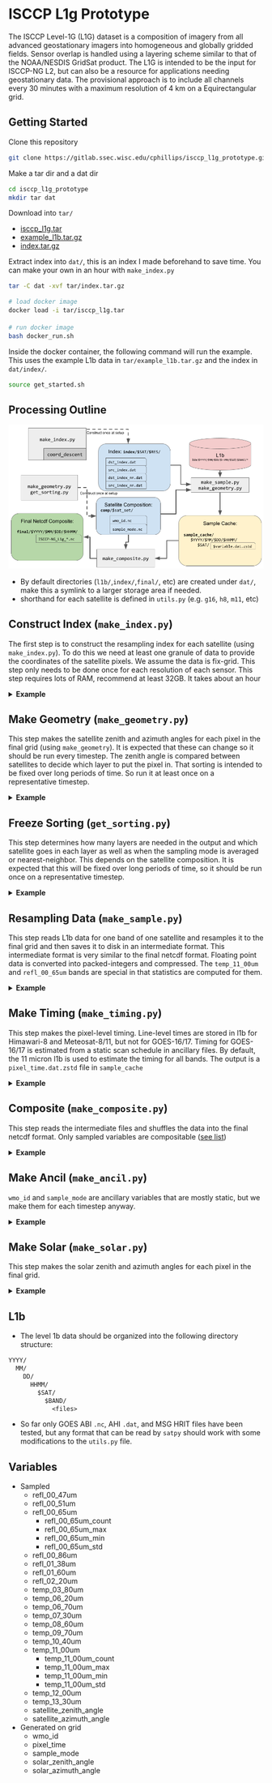 # ISCCP L1g Prototype

The ISCCP Level-1G (L1G) dataset is a composition of imagery from all advanced geostationary imagers into homogeneous and globally gridded fields.
Sensor overlap is handled using a layering scheme similar to that of the NOAA/NESDIS GridSat product.
The L1G is intended to be the input for ISCCP-NG L2, but can also be a resource for applications needing geostationary data.
The provisional approach is to include all channels every 30 minutes with a maximum resolution of 4 km on a Equirectangular grid.

## Getting Started

Clone this repository
```bash
git clone https://gitlab.ssec.wisc.edu/cphillips/isccp_l1g_prototype.git
```

Make a tar dir and a dat dir
```bash
cd isccp_l1g_prototype
mkdir tar dat
```

Download into `tar/`
  - [isccp_l1g.tar](https://ftp.ssec.wisc.edu/ISCCP-NG/code/isccp_l1g.tar)
  - [example_l1b.tar.gz](https://ftp.ssec.wisc.edu/ISCCP-NG/code/example_l1b.tar.gz)
  - [index.tar.gz](https://ftp.ssec.wisc.edu/ISCCP-NG/code/index.tar.gz)

Extract index into `dat/`, this is an index I made beforehand to save time. You can make your own in an hour with `make_index.py`
```bash
tar -C dat -xvf tar/index.tar.gz
```
```bash
# load docker image
docker load -i tar/isccp_l1g.tar

# run docker image
bash docker_run.sh
```

Inside the docker container, the following command will run the example.
This uses the example L1b data in `tar/example_l1b.tar.gz` and the index in `dat/index/`.
```bash
source get_started.sh
```


## Processing Outline

![Processing Outline](docs/l1g_processing_diagram.png)

* By default directories (`l1b/`,`index/`,`final/`, etc) are created under `dat/`, make this a symlink to a larger storage area if needed.
* shorthand for each satellite is defined in `utils.py` (e.g. `g16`, `h8`, `m11`, etc)

## Construct Index (`make_index.py`)

The first step is to construct the resampling index for each satellite (using `make_index.py`).
To do this we need at least one granule of data to provide the coordinates of the satellite pixels.
We assume the data is fix-grid. This step only needs to be done once for each resolution of each sensor.
This step requires lots of RAM, recommend at least 32GB. It takes about an hour

<details><summary><b>Example</b></summary>

```bash
# Try to create an index for every satellite in utils.py:ALL_SATS
python make_index.py 2020-07-01
...
ls dat/index/g16/refl_00_47um/
    dst_index.dat  src_index.dat dst_index_nn.dat  src_index_nn.dat
```

</details>

## Make Geometry (`make_geometry.py`)

This step makes the satellite zenith and azimuth angles for each pixel in the final grid (using `make_geometry`).
It is expected that these can change so it should be run every timestep.
The zenith angle is compared between satellites to decide which layer to put the pixel in.
That sorting is intended to be fixed over long periods of time. So run it at least once on a representative timestep.

<details><summary><b>Example</b></summary>

```bash
python make_geometry.py g16 2020-07-01
...
ls dat/sample_cache/2020/07/01/0000/g16/
    satellite_azimuth_angle.dat.zstd  satellite_zenith_angle.dat.zstd
```

</details>

## Freeze Sorting (`get_sorting.py`)

This step determines how many layers are needed in the output and which satellite goes in each layer as well as when the sampling mode is averaged or nearest-neighbor.
This depends on the satellite composition.
It is expected that this will be fixed over long periods of time, so it should be run once on a representative timestep.

<details><summary><b>Example</b></summary>

```bash
python get_sorting.py g16,g17,h8,m8,m11 2020-07-01
...
ls dat/comp/g16_g17_h8_m11_m8/
    sample_mode.nc  wmo_id.nc
```

</details>

## Resampling Data (`make_sample.py`)

This step reads L1b data for one band of one satellite and resamples it to the final grid and then saves it to disk in an intermediate format. This intermediate format is very similar to the final netcdf format.
Floating point data is converted into packed-integers and compressed.
The `temp_11_00um` and `refl_00_65um` bands are special in that statistics are computed for them.

<details><summary><b>Example</b></summary>

```bash
python make_sample.py --compdir dat/comp/g16_g17_h8_m11_m8 g16 temp_11_00um 2020-07-01
...
ls dat/sample_cache/2020/07/01/0000/g16/
    temp_11_00um.dat.zstd
    temp_11_00um_count.dat.zstd
    temp_11_00um_max.dat.zstd
    temp_11_00um_min.dat.zstd
    temp_11_00um_std.dat.zstd
```

</details>

## Make Timing (`make_timing.py`)

This step makes the pixel-level timing.
Line-level times are stored in l1b for Himawari-8 and Meteosat-8/11, but not for GOES-16/17.
Timing for GOES-16/17 is estimated from a static scan schedule in ancillary files.
By default, the 11 micron l1b is used to estimate the timing for all bands.
The output is a `pixel_time.dat.zstd` file in `sample_cache`

<details><summary><b>Example</b></summary>

```bash
python make_timing.py --compdir dat/comp/g16_g17_h8_m11_m8/ g16 2020-07-01
...
ls dat/sample_cache/2020/07/01/0000/g16/
    pixel_time.dat.zstd
```

</details>

## Composite (`make_composite.py`)

This step reads the intermediate files and shuffles the data into the final netcdf format.
Only sampled variables are compositable ([see list](#variables)) 

<details><summary><b>Example</b></summary>

```bash
python make_composite.py -w dat/comp/g16_g17_h8_m11_m8/wmo_id.nc temp_11_00um 2020-07-01
...
ls dat/final/2020/07/01/0000/
    ISCCP-NG_L1g_demo_v2_res_0_05deg__temp_11_00um__20200701T0000.nc
```

</details>

## Make Ancil (`make_ancil.py`)

`wmo_id` and `sample_mode` are ancillary variables that are mostly static, but we make them for each timestep anyway.

<details><summary><b>Example</b></summary>

```bash
python make_ancil.py --compdir dat/comp/g16_g17_h8_m11_m8/ 2020-07-01
...
ls dat/final/2020/07/01/0000/
    ISCCP-NG_L1g_demo_v2_res_0_05deg__wmo_id__20200701T0000.nc
    ISCCP-NG_L1g_demo_v2_res_0_05deg__sample_mode__20200701T0000.nc
```

</details>

## Make Solar (`make_solar.py`)

This step makes the solar zenith and azimuth angles for each pixel in the final grid.

<details><summary><b>Example</b></summary>

```bash
python make_solar.py 2020-07-01
...
ls dat/final/2020/07/01/0000/
    ISCCP-NG_L1g_demo_v2_res_0_05deg__solar_azimuth_angle__20200701T0000.nc
    ISCCP-NG_L1g_demo_v2_res_0_05deg__solar_zenith_angle__20200701T0000.nc
```

</details>

## L1b

* The level 1b data should be organized into the following directory structure:
```
YYYY/
  MM/
    DD/
      HHMM/
        $SAT/
          $BAND/
            <files>
```
* So far only GOES ABI `.nc`, AHI `.dat`, and MSG HRIT files have been tested, but any format that can be read by `satpy` should work with some modifications to the `utils.py` file.

## Variables

* Sampled
  - refl_00_47um
  - refl_00_51um
  - refl_00_65um
    - refl_00_65um_count
    - refl_00_65um_max
    - refl_00_65um_min
    - refl_00_65um_std
  - refl_00_86um
  - refl_01_38um
  - refl_01_60um
  - refl_02_20um
  - temp_03_80um
  - temp_06_20um
  - temp_06_70um
  - temp_07_30um
  - temp_08_60um
  - temp_09_70um
  - temp_10_40um
  - temp_11_00um
    - temp_11_00um_count
    - temp_11_00um_max
    - temp_11_00um_min
    - temp_11_00um_std
  - temp_12_00um
  - temp_13_30um
  - satellite_zenith_angle
  - satellite_azimuth_angle
* Generated on grid
  - wmo_id
  - pixel_time
  - sample_mode
  - solar_zenith_angle
  - solar_azimuth_angle
